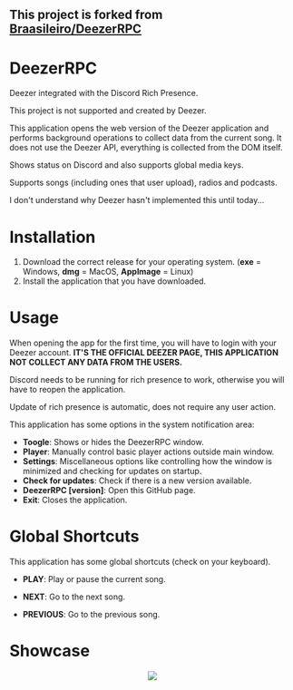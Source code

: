 ## This project is forked from [Braasileiro/DeezerRPC](https://github.com/Braasileiro/DeezerRPC)

# DeezerRPC

Deezer integrated with the Discord Rich Presence.

This project is not supported and created by Deezer.

This application opens the web version of the Deezer application and performs background operations to collect data from the current song. It does not use the Deezer API, everything is collected from the DOM itself.

Shows status on Discord and also supports global media keys.

Supports songs (including ones that user upload), radios and podcasts.

I don't understand why Deezer hasn't implemented this until today...

# Installation
1. Download the correct release for your operating system. (**exe** = Windows, **dmg** = MacOS, **AppImage** = Linux)
2. Install the application that you have downloaded.

# Usage
When opening the app for the first time, you will have to login with your Deezer account. **IT'S THE OFFICIAL DEEZER PAGE, THIS APPLICATION NOT COLLECT ANY DATA FROM THE USERS.**

Discord needs to be running for rich presence to work, otherwise you will have to reopen the application.

Update of rich presence is automatic, does not require any user action.

This application has some options in the system notification area:
* **Toogle**: Shows or hides the DeezerRPC window.
* **Player**: Manually control basic player actions outside main window.
* **Settings**: Miscellaneous options like controlling how the window is minimized and checking for updates on startup.
* **Check for updates**: Check if there is a new version available.
* **DeezerRPC [version]**: Open this GitHub page.
* **Exit**: Closes the application.

# Global Shortcuts
This application has some global shortcuts (check on your keyboard).

* **PLAY**: Play or pause the current song.

* **NEXT**: Go to the next song.

* **PREVIOUS**: Go to the previous song.

# Showcase
<p align="center">
  <img src="./assets/readme/discord_status.png">
</p>
